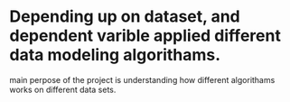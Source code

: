 # Depending up on dataset, and dependent varible applied different data modeling algorithams.
main perpose of the project is understanding how different algorithams works on different data sets.
